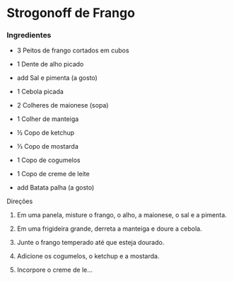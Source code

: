 # Strogonoff de Frango

###  Ingredientes

* 3
  Peitos de frango cortados em cubos

* 1
  Dente de alho picado

* add
  Sal e pimenta (a gosto)

* 1
  Cebola picada

* 2
  Colheres de maionese (sopa)

* 1
  Colher de manteiga

* ½
  Copo de ketchup

* ⅓
  Copo de mostarda

* 1
  Copo de cogumelos

* 1
  Copo de creme de leite

* add
  Batata palha (a gosto)

Direções

1. Em uma panela, misture o frango, o alho, a maionese, o sal e a pimenta.

2. Em uma frigideira grande, derreta a manteiga e doure a cebola.

3. Junte o frango temperado até que esteja dourado.

4. Adicione os cogumelos, o ketchup e a mostarda.

5. Incorpore o creme de le...


